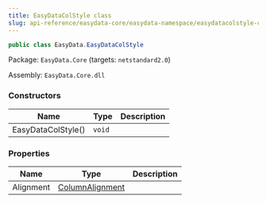 ```yaml
---
title: EasyDataColStyle class
slug: api-reference/easydata-core/easydata-namespace/easydatacolstyle-class
---
```


```csharp
public class EasyData.EasyDataColStyle

```
Package: `EasyData.Core` (targets: `netstandard2.0`)

Assembly: `EasyData.Core.dll`

### Constructors

| Name | Type | Description | 
| --- | --- | --- | 
| EasyDataColStyle() | `void` |  | 


### Properties

| Name | Type | Description | 
| --- | --- | --- | 
| Alignment | [ColumnAlignment](//easyquery/docs/api-reference/easydata-core/easydata-namespace/columnalignment-enum) |  |
